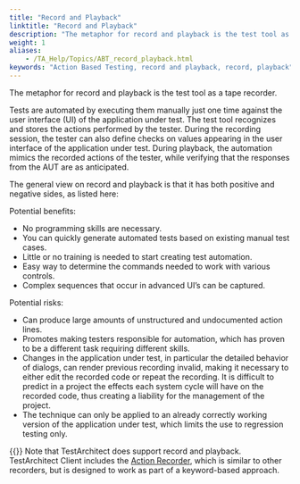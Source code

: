 ```yaml
--- 
title: "Record and Playback"
linktitle: "Record and Playback"
description: "The metaphor for record and playback is the test tool as a tape recorder."
weight: 1
aliases: 
    - /TA_Help/Topics/ABT_record_playback.html
keywords: "Action Based Testing, record and playback, record, playback"
---
```


The metaphor for record and playback is the test tool as a tape recorder.

Tests are automated by executing them manually just one time against the user interface \(UI\) of the application under test. The test tool recognizes and stores the actions performed by the tester. During the recording session, the tester can also define checks on values appearing in the user interface of the application under test. During playback, the automation mimics the recorded actions of the tester, while verifying that the responses from the AUT are as anticipated.

The general view on record and playback is that it has both positive and negative sides, as listed here:

Potential benefits:

-   No programming skills are necessary.
-   You can quickly generate automated tests based on existing manual test cases.
-   Little or no training is needed to start creating test automation.
-   Easy way to determine the commands needed to work with various controls.
-   Complex sequences that occur in advanced UI’s can be captured.

Potential risks:

-   Can produce large amounts of unstructured and undocumented action lines.
-   Promotes making testers responsible for automation, which has proven to be a different task requiring different skills.
-   Changes in the application under test, in particular the detailed behavior of dialogs, can render previous recording invalid, making it necessary to either edit the recorded code or repeat the recording. It is difficult to predict in a project the effects each system cycle will have on the recorded code, thus creating a liability for the management of the project.
-   The technique can only be applied to an already correctly working version of the application under test, which limits the use to regression testing only.

{{<note>}} Note that TestArchitect does support record and playback. TestArchitect Client includes the [Action Recorder](/user-guide/actions/action-recorder/), which is similar to other recorders, but is designed to work as part of a keyword-based approach.


